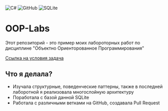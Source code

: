 ![C#](https://img.shields.io/badge/c%23-%23239120.svg?style=for-the-badge&logo=c-sharp&logoColor=white)
![GitHub](https://img.shields.io/badge/github-%23121011.svg?style=for-the-badge&logo=github&logoColor=white)
![SQLite](https://img.shields.io/badge/sqlite-%2307405e.svg?style=for-the-badge&logo=sqlite&logoColor=white)
# OOP-Labs
Этот репозиторий - это пример моих лабороторных работ по дисциплине "Объектно Ориенторованное Программирования"

[Ссылка на условия задача](https://itmois.notion.site/7e525290bca04ac392a39b870b06ade2)

## Что я делала?
- Изучала структурные, поведенческие паттерны, также в последней лаборотной я реализовала многослойную архитектуру
- Поработала с базой данной SQLite
- Работала с различными ветками на GitHub, создавала Pull Request
